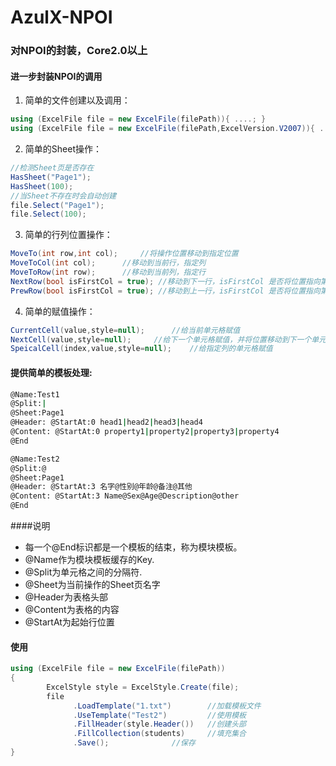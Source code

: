 # AzulX-NPOI

### 对NPOI的封装，Core2.0以上

#### 进一步封装NPOI的调用

1. 简单的文件创建以及调用：

```C#
using (ExcelFile file = new ExcelFile(filePath)){ ....; }
using (ExcelFile file = new ExcelFile(filePath,ExcelVersion.V2007)){ ....; }
```

2. 简单的Sheet操作：

```C#
//检测Sheet页是否存在
HasSheet("Page1");
HasSheet(100);
//当Sheet不存在时会自动创建
file.Select("Page1");
file.Select(100);
```

3. 简单的行列位置操作：

```C#
MoveTo(int row,int col);	 //将操作位置移动到指定位置
MoveToCol(int col);		 //移动到当前行，指定列
MoveToRow(int row);		 //移动到当前列，指定行
NextRow(bool isFirstCol = true); //移动到下一行，isFirstCol 是否将位置指向第一列
PrewRow(bool isFirstCol = true); //移动到上一行，isFirstCol 是否将位置指向第一列
```

4. 简单的赋值操作：

```C#
CurrentCell(value,style=null);		//给当前单元格赋值
NextCell(value,style=null);		//给下一个单元格赋值，并将位置移动到下一个单元格
SpeicalCell(index,value,style=null);	//给指定列的单元格赋值
```

#### 提供简单的模板处理:

```Bash
@Name:Test1  
@Split:|  
@Sheet:Page1  
@Header: @StartAt:0 head1|head2|head3|head4  
@Content: @StartAt:0 property1|property2|property3|property4  
@End  

@Name:Test2  
@Split:@  
@Sheet:Page1  
@Header: @StartAt:3 名字@性别@年龄@备注@其他  
@Content: @StartAt:3 Name@Sex@Age@Description@other  
@End
```

####说明

- 每一个@End标识都是一个模板的结束，称为模块模板。  
- @Name作为模块模板缓存的Key.  
- @Split为单元格之间的分隔符.  
- @Sheet为当前操作的Sheet页名字  
- @Header为表格头部  
- @Content为表格的内容  
- @StartAt为起始行位置

#### 使用

```C#
using (ExcelFile file = new ExcelFile(filePath))
{
        ExcelStyle style = ExcelStyle.Create(file);
        file
              .LoadTemplate("1.txt") 		//加载模板文件
              .UseTemplate("Test2")  		//使用模板
              .FillHeader(style.Header())	//创建头部
              .FillCollection(students)		//填充集合
              .Save();				//保存
}
```

#### 
